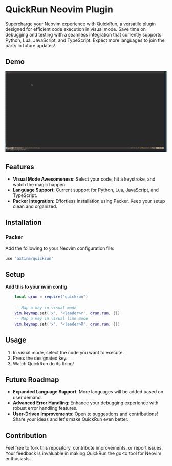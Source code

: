 # QuickRun Neovim Plugin

Supercharge your Neovim experience with QuickRun, a versatile plugin designed for efficient code execution in visual mode. Save time on debugging and testing with a seamless integration that currently supports Python, Lua, JavaScript, and TypeScript. Expect more languages to join the party in future updates!

## Demo

![QuickRun Demo](quickrun_showcase.gif)

## Features

- **Visual Mode Awesomeness**: Select your code, hit a keystroke, and watch the magic happen.
- **Language Support**: Current support for Python, Lua, JavaScript, and TypeScript.
- **Packer Integration**: Effortless installation using Packer. Keep your setup clean and organized.

## Installation

### Packer

Add the following to your Neovim configuration file:

```lua
use 'axtinm/quickrun'
```

## Setup
**Add this to your nvim config**
```lua
    local qrun = require("quickrun")

    -- Map a key in visual mode
    vim.keymap.set('x', '<leader>r', qrun.run, {})
    -- Map a key in visual line mode
    vim.keymap.set('x', '<leader>R', qrun.run, {})
```



## Usage

1. In visual mode, select the code you want to execute.
2. Press the designated key.
3. Watch QuickRun do its thing!

## Future Roadmap

- **Expanded Language Support**: More languages will be added based on user demand.
- **Advanced Error Handling**: Enhance your debugging experience with robust error handling features.
- **User-Driven Improvements**: Open to suggestions and contributions! Share your ideas and let's make QuickRun even better.

## Contribution

Feel free to fork this repository, contribute improvements, or report issues. Your feedback is invaluable in making QuickRun the go-to tool for Neovim enthusiasts.
